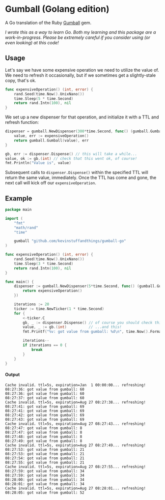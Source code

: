 # Gumball (Golang edition)

A Go translation of the Ruby [Gumball](https://github.com/kevinstuffandthings/gumball) gem.

_I wrote this as a way to learn Go. Both my learning and this package are a work-in-progress. Please be extremely careful if you consider
using (or even looking) at this code!_

## Usage
Let's say we have some expensive operation we need to utilize the value of. We need to refresh it occasionally, but if we sometimes get a
slightly-stale copy, that's ok.

```go
func expensiveOperation() (int, error) {
    rand.Seed(time.Now().UnixNano())
    time.Sleep(5 * time.Second)
    return rand.Intn(100), nil
}
```

We set up a new dispenser for that operation, and initialize it with a TTL and refresh function:

```go
dispenser = gumball.NewDispenser(300*time.Second, func() (gumball.Gumball, error) {
    value, err := expensiveOperation()
    return gumball.Gumball(value), err
}

gb, err := dispenser.Dispense() // this will take a while...
value, ok := gb.(int) // check that this went ok, of course!
fmt.Println("Value is", value)
```

Subsequent calls to `dispenser.Dispense()` within the specified TTL will return the same value, immediately.
Once the TTL has come and gone, the next call will kick off our `expensiveOperation`.

## Example
```go
package main

import (
    "fmt"
    "math/rand"
    "time"

    gumball "github.com/kevinstuffandthings/gumball-go"
)

func expensiveOperation() (int, error) {
    rand.Seed(time.Now().UnixNano())
    time.Sleep(3 * time.Second)
    return rand.Intn(100), nil
}

func main() {
    dispenser := gumball.NewDispenser(5*time.Second, func() (gumball.Gumball, error) {
        return expensiveOperation()
    })

    iterations := 20
    ticker := time.NewTicker(1 * time.Second)
    for {
        <-ticker.C
        gb, _ := dispenser.Dispense() // of course you should check this...
        value, _ := gb.(int)          // ...and this!
        fmt.Printf("%v: got value from gumball: %d\n", time.Now().Format("15:04:05"), value)

        iterations--
        if iterations == 0 {
            break
        }
    }
}
```

#### Output
```
Cache invalid. ttl=5s, expiration=Jan  1 00:00:00... refreshing!
08:27:36: got value from gumball: 60
08:27:36: got value from gumball: 60
08:27:37: got value from gumball: 60
Cache invalid. ttl=5s, expiration=Aug 27 08:27:38... refreshing!
08:27:41: got value from gumball: 69
08:27:41: got value from gumball: 69
08:27:42: got value from gumball: 69
08:27:43: got value from gumball: 69
Cache invalid. ttl=5s, expiration=Aug 27 08:27:43... refreshing!
08:27:47: got value from gumball: 8
08:27:47: got value from gumball: 8
08:27:48: got value from gumball: 8
08:27:49: got value from gumball: 8
Cache invalid. ttl=5s, expiration=Aug 27 08:27:49... refreshing!
08:27:53: got value from gumball: 21
08:27:53: got value from gumball: 21
08:27:54: got value from gumball: 21
08:27:55: got value from gumball: 21
Cache invalid. ttl=5s, expiration=Aug 27 08:27:55... refreshing!
08:27:59: got value from gumball: 34
08:27:59: got value from gumball: 34
08:28:00: got value from gumball: 34
08:28:01: got value from gumball: 34
Cache invalid. ttl=5s, expiration=Aug 27 08:28:01... refreshing!
08:28:05: got value from gumball: 52
```
